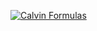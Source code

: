 [![Calvin Formulas](https://img.shields.io/badge/Formulas-Verified-brightgreen)](
https://github.com/yourusername/calvin-intelligence/blob/main/calvin_formulas.md)